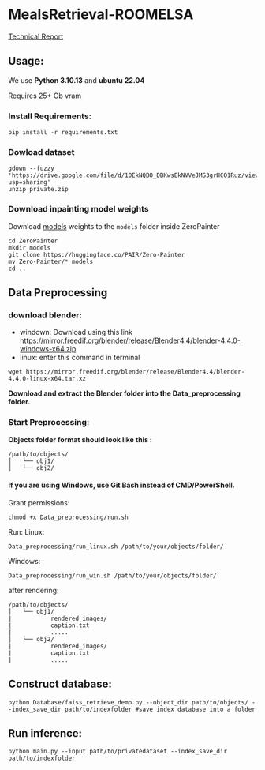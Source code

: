 # MealsRetrieval-ROOMELSA
[Technical Report](https://drive.google.com/file/d/1NyK8ZdrA9-NU3vMEIvsJ_BISX6UZwRYo/view?usp=sharing)
## Usage:
We use **Python 3.10.13** and **ubuntu 22.04**

Requires 25+ Gb vram
### Install Requirements:

```
pip install -r requirements.txt
```
### Dowload dataset
```
gdown --fuzzy 'https://drive.google.com/file/d/10EkNQBO_DBKwsEkNVVeJMS3grHCO1Ruz/view?usp=sharing'
unzip private.zip 
```
### Download inpainting model weights
Download [models](https://huggingface.co/PAIR/Zero-Painter) weights to the `models` folder inside ZeroPainter
```
cd ZeroPainter
mkdir models
git clone https://huggingface.co/PAIR/Zero-Painter
mv Zero-Painter/* models
cd ..
```
## Data Preprocessing
### download blender:
- windown: Download using this link
 https://mirror.freedif.org/blender/release/Blender4.4/blender-4.4.0-windows-x64.zip
- linux: enter this command in terminal
```
wget https://mirror.freedif.org/blender/release/Blender4.4/blender-4.4.0-linux-x64.tar.xz
```
**Download and extract the Blender folder into the Data_preprocessing folder.**

### Start Preprocessing:
**Objects folder format should look like this :**
```
/path/to/objects/
│   └── obj1/  
│   └── obj2/ 
```
#### If you are using Windows, use Git Bash instead of CMD/PowerShell.
Grant permissions: 
```
chmod +x Data_preprocessing/run.sh
```
Run:
Linux:
```
Data_preprocessing/run_linux.sh /path/to/your/objects/folder/
```
Windows:
```
Data_preprocessing/run_win.sh /path/to/your/objects/folder/
```

after rendering:
```
/path/to/objects/
│   └── obj1/
|           rendered_images/
|           caption.txt
|           .....
│   └── obj2/
|           rendered_images/
|           caption.txt
|           .....
```
## Construct database:
```
python Database/faiss_retrieve_demo.py --object_dir path/to/objects/ --index_save_dir path/to/indexfolder #save index database into a folder
```
## Run inference:
```
python main.py --input path/to/privatedataset --index_save_dir path/to/indexfolder
```
